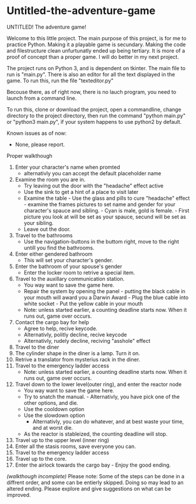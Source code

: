# Untitled-the-adventure-game
UNTITLED! The adventure game!

Welcome to this little project.
The main purpose of this project, is for me to practice Python.
Making it a playable game is secundary.
Making the code and filestructure clean unfurtunatly ended up being tertiary.
It is more of a proof of concept than a proper game.
I will do better in my next project.

The project runs on Python 3, and is dependent on tkinter.
The main file to run is "main.py".
There is also an editor for all the text displayed in the game. To run this, run the file "texteditor.py"

Becouse there, as of right now, there is no lauch program, you need to launch from a command line.

To run this, clone or download the project, open a commandline, change directory to the project directory, then run the command
"python main.py" or "python3 main.py", if your system happens to use python2 by default.

Known issues as of now:
 * None, please report.
 
Proper walkthough
 1. Enter your character's name when promted
     - alternativly you can accept the default placeholder name
 2. Examine the room you are in.
     - Try leaving out the door with the "headache" effect active
     - Use the sink to get a hint of a place to visit later
     - Examine the table
           - Use the glass and pills to cure "headache" effect
           - examine the frames pictures to set name and gender for your character's spauce and sibling.
               - Cyan is male, gold is female.
               - First picture you look at will be set as your spauce, secund will be set as your sibling.
     - Leave out the door.
 3. Travel to the bathrooms
     - Use the navigation-buttons in the buttom right, move to the right untill you find the bathrooms.
 4. Enter either gendered bathroom
     - This will set your character's gender.
 5. Enter the bathroom of your spouse's gender
     - Enter the locker room to retrive a special item.
 6. Travel to the auxillary communication station.
     - You way want to save the game here.
     - Repair the system by opening the panel
           - putting the black cable in your mouth will award you a Darwin Award
           - Plug the blue cable into white socket
           - Put the yellow cable in your mouth
	 - Note: unless started earlier, a counting deadline starts now. When it runs out, game over occurs.
 7. Contact the cargo bay for help
     - Agree to help, recive keycode.
     - Alternativly, politly decline, recive keycode
     - Alternativly, rudely decline, reciving "asshole" effect
 8. Travel to the diner
 9. The cylinder shape in the diner is a lamp. Turn it on.
 10. Retrive a translator from mysterius rack in the diner.
 11. Travel to the emergency ladder access
     - Note: unless started earlier, a counting deadline starts now. When it runs out, game over occurs.
 12. Travel down to the lower level(outer ring), and enter the reactor node
	 - You way want to save the game here.
	 - Try to snatch the manual.
		   - Alternativly, you have pick one of the other options, and die.
	 - Use the cooldown option
	 - Use the slowdown option
		- Alternativly, you can do whatever, and at best waste your time, and at worst die.
	 - As the reactor is stableized, the counting deadline will stop.
 13. Travel up to the upper level (inner ring)
 14. Enter all the stasis rooms, save everyone you can.
 15. Travel to the emergency ladder access
 16. Travel up to the core.
 17. Enter the airlock towards the cargo bay
	- Enjoy the good ending.
		   
*(walkthough incomplete)*
Please note: Some of the steps can be done in a diffrent order, and some can be entierly skipped.
Doing so may lead to an altered ending. Please explore and give suggestions on what can be improved.
